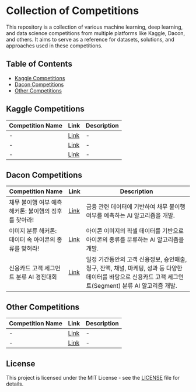 # Collection of Competitions

This repository is a collection of various machine learning, deep learning, and data science competitions from multiple platforms like Kaggle, Dacon, and others. It aims to serve as a reference for datasets, solutions, and approaches used in these competitions.

## Table of Contents
- [Kaggle Competitions](#kaggle-competitions)
- [Dacon Competitions](#dacon-competitions)
- [Other Competitions](#other-competitions)

## Kaggle Competitions

| **Competition Name**         | **Link**                                      | **Description**                     |
|------------------------------|-----------------------------------------------|-------------------------------------|
| -                            | [Link](https://www.kaggle.com/c/titanic) |   -                                      |
| -                            | [Link](https://www.kaggle.com/c/house-prices-advanced-regression-techniques) | -    |
| -                            | [Link](https://www.kaggle.com/c/digit-recognizer) | -                               |

## Dacon Competitions

| **Competition Name**         | **Link**                                      | **Description**                     |
|------------------------------|-----------------------------------------------|-------------------------------------|
| 채무 불이행 여부 예측 해커톤: 불이행의 징후를 찾아라!    | [Link](https://dacon.io/competitions/official/236450/overview/description) | 금융 관련 데이터에 기반하여 채무 불이행 여부를 예측하는 AI 알고리즘을 개발.   |
| 이미지 분류 해커톤: 데이터 속 아이콘의 종류를 맞혀라!    | [Link](https://dacon.io/competitions/official/236459/overview/description) | 아이콘 이미지의 픽셀 데이터를 기반으로 아이콘의 종류를 분류하는 AI 알고리즘을 개발. |
| 신용카드 고객 세그먼트 분류 AI 경진대회                 | [Link](https://dacon.io/competitions/official/236460/overview/description) | 일정 기간동안의 고객 신용정보, 승인매출, 청구, 잔액, 채널, 마케팅, 성과 등 다양한 데이터를 바탕으로 신용카드 고객 세그먼트(Segment) 분류 AI 알고리즘 개발. |

## Other Competitions

| **Competition Name**         | **Link**                                      | **Description**                     |
|------------------------------|-----------------------------------------------|-------------------------------------|
| -                            | [Link](https://www.microsoft.com/en-us/azure) | -                                   |
| -                            | [Link](https://www.datascienceglobalimpact.com) | -                                 |


## License
This project is licensed under the MIT License - see the [LICENSE](LICENSE) file for details.

